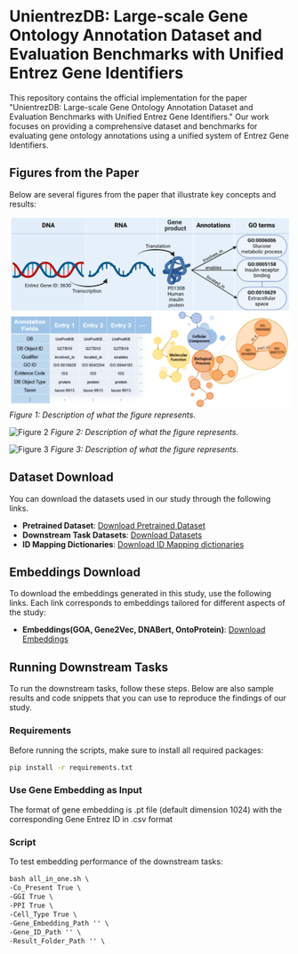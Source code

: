 # UnientrezDB: Large-scale Gene Ontology Annotation Dataset and Evaluation Benchmarks with Unified Entrez Gene Identifiers

This repository contains the official implementation for the paper "UnientrezDB: Large-scale Gene Ontology Annotation Dataset and Evaluation Benchmarks with Unified Entrez Gene Identifiers." Our work focuses on providing a comprehensive dataset and benchmarks for evaluating gene ontology annotations using a unified system of Entrez Gene Identifiers.

## Figures from the Paper

Below are several figures from the paper that illustrate key concepts and results:

![Figure 1](https://github.com/MM-YY-WW/UniEntrezDB/blob/main/Figures/goa.png)
*Figure 1: Description of what the figure represents.*

![Figure 2](https://github.com/MM-YY-WW/UniEntrezDB/blob/main/Figures/evaluation_benchmark.png)
*Figure 2: Description of what the figure represents.*

![Figure 3](path/to/figure3.png)
*Figure 3: Description of what the figure represents.*

## Dataset Download

You can download the datasets used in our study through the following links.

- **Pretrained Dataset**: [Download Pretrained Dataset](https://drive.google.com/file/d/1DsXufybeSgEXrx8szkF0kuhASmAVOaU-/view?usp=sharing)
- **Downstream Task Datasets**: [Download Datasets](https://drive.google.com/file/d/1fSRXO26jr1XcFn7GKqRoN_CZUbuEY8Cj/view?usp=sharing)
- **ID Mapping Dictionaries**: [Download ID Mapping dictionaries](https://drive.google.com/file/d/1La80B3hUibbe94FghkTIx80DRzPfwYix/view?usp=sharing)

## Embeddings Download

To download the embeddings generated in this study, use the following links. Each link corresponds to embeddings tailored for different aspects of the study:

- **Embeddings(GOA, Gene2Vec, DNABert, OntoProtein)**: [Download Embeddings](https://drive.google.com/file/d/1OcAnUT6CJEDsQk2hPlPE2tpf-hL9nDA4/view?usp=sharing)

## Running Downstream Tasks

To run the downstream tasks, follow these steps. Below are also sample results and code snippets that you can use to reproduce the findings of our study.

### Requirements

Before running the scripts, make sure to install all required packages:

```bash
pip install -r requirements.txt

```

### Use Gene Embedding as Input 

The format of gene embedding is .pt file (default dimension 1024) with the corresponding Gene Entrez ID in .csv format


### Script

To test embedding performance of the downstream tasks:

```
bash all_in_one.sh \
-Co_Present True \
-GGI True \
-PPI True \
-Cell_Type True \
-Gene_Embedding_Path '' \
-Gene_ID_Path '' \
-Result_Folder_Path '' \
```

## 